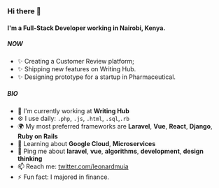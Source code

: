 ### Hi there 👋

#### I'm a Full-Stack Developer working in Nairobi, Kenya.

##### NOW

- ✨ Creating a Customer Review platform;
- ✨ Shipping new features on Writing Hub.
- ✨ Designing prototype for a startup in Pharmaceutical.

##### BIO

- 🏢 I'm currently working at **Writing Hub**
- ⚙️ I use daily: `.php`, `.js`, `.html`, `.sql`,`.rb` 
- 🌍 My most preferred frameworks are **Laravel**, **Vue**, **React**, **Django**, **Ruby on Rails** 
- 🌱 Learning about **Google Cloud**, **Microservices**
- 💬 Ping me about **laravel**, **vue**, **algorithms**, **development**, **design thinking**
- 📫 Reach me: [twitter.com/leonardmuia](https://twitter.com/LeonardMuia)
- ⚡️ Fun fact: I majored in finance.
